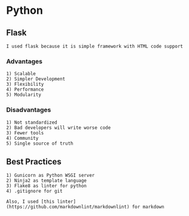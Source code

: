 # Python

## Flask

```
I used flask because it is simple framework with HTML code support
```

### Advantages

```
1) Scalable
2) Simpler Development
3) Flexibility
4) Performance
5) Modularity
```

### Disadvantages

```
1) Not standardized
2) Bad developers will write worse code
3) Fewer tools
4) Community
5) Single source of truth
```

## Best Practices

```
1) Gunicorn as Python WSGI server
2) Ninja2 as template language
3) Flake8 as linter for python
4) .gitignore for git

Also, I used [this linter](https://github.com/markdownlint/markdownlint) for markdown
```